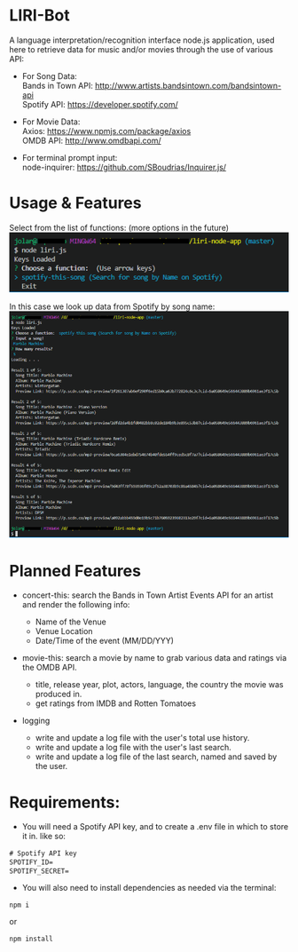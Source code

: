 # LIRI-Bot
A language interpretation/recognition interface node.js application, used here to retrieve data for music and/or movies through the use of various API:

- For Song Data:<br>
Bands in Town API:  http://www.artists.bandsintown.com/bandsintown-api<br>
Spotify API:        https://developer.spotify.com/

- For Movie Data:<br>
Axios:      https://www.npmjs.com/package/axios<br>
OMDB API:   http://www.omdbapi.com/

- For terminal prompt input:<br>
node-inquirer:  https://github.com/SBoudrias/Inquirer.js/<br>

# Usage & Features
Select from the list of functions: (more options in the future)
![Screencap of the inquirer prompt menu](images/function-menu.png)

In this case we look up data from Spotify by song name:
![Screencap of a completed Song Search](images/complete-program.png)

# Planned Features
- concert-this: search the Bands in Town Artist Events API for an artist and render the following info:
  - Name of the Venue
  - Venue Location
  - Date/Time of the event (MM/DD/YYY)

- movie-this: search a movie by name to grab various data and ratings via the OMDB API.
  - title, release year, plot, actors, language, the country the movie was produced in.
  - get ratings from IMDB and Rotten Tomatoes
  
- logging
  - write and update a log file with the user's total use history.
  - write and update a log file with the user's last search.
  - write and update a log file of the last search, named and saved by the user.

# Requirements:
- You will need a Spotify API key, and to create a .env file in which to store it in. like so:
```
# Spotify API key
SPOTIFY_ID=
SPOTIFY_SECRET=
```
- You will also need to install dependencies as needed via the terminal:
```
npm i
```
or
```
npm install
```
